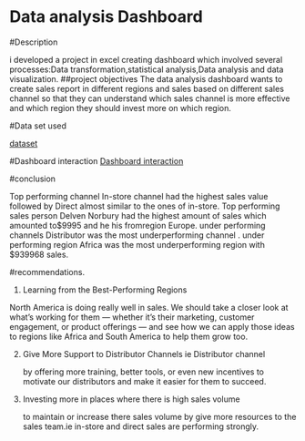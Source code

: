 # Data analysis Dashboard 

#Description

i developed a project in excel creating dashboard which involved several processes:Data transformation,statistical analysis,Data analysis and data visualization.
##project objectives
The data analysis dashboard wants to create sales report in different regions and sales based on different sales channel so that they can understand which sales channel is more effective
and which region they should invest more on which region.

#Data set used

<a href="https://github.com/Nicodemus1234/Data-visualization/blob/main/DASHBOARD%205.xlsx"> dataset </a>

#Dashboard  interaction
<a href="https://github.com/Nicodemus1234/Data-visualization/blob/f7d9d161f2e5886449fa7b44628841f3b4857504/DASHBOARD%202.pdf"> Dashboard interaction </a>

#conclusion

Top performing channel
In-store channel had the highest sales value followed by Direct
almost similar to the ones of in-store.
Top performing sales person
Delven Norbury had the highest amount of sales which amounted to$9995 and he his fromregion Europe.
under performing channels
Distributor was the most underperforming channel .
under performing region
Africa was the most underperforming region with
$939968 sales.


#recommendations.

1. Learning from the Best-Performing Regions

North America is doing really well in sales. We should take a closer look at what’s working for them — whether it’s their marketing, customer engagement, or product offerings — and see how we can apply those ideas to regions like Africa and South America to help them grow too.

2. Give More Support to Distributor Channels ie Distributor channel
 
   by offering more training, better tools, or even new incentives to motivate our distributors and make it easier for them to succeed.

3. Investing more in places where there is high sales volume
  
      to maintain or increase there sales volume by give more resources to the sales team.ie
in-store and direct sales are performing strongly.
